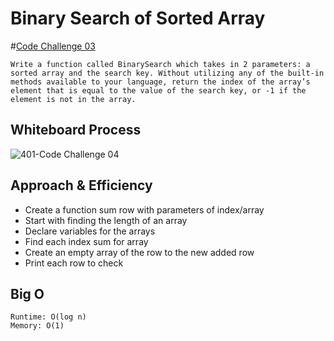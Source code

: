 # Binary Search of Sorted Array

#[Code Challenge 03](https://von646327.invisionapp.com/freehand/Code-Challenge-01-03-04-Dcpd5CQfh)

```
Write a function called BinarySearch which takes in 2 parameters: a sorted array and the search key. Without utilizing any of the built-in methods available to your language, return the index of the array’s element that is equal to the value of the search key, or -1 if the element is not in the array.
```

## Whiteboard Process

![401-Code Challenge 04](https://user-images.githubusercontent.com/107226923/180902153-e78696ef-ddab-48a7-a7e4-6b12ce0ef15a.png)

## Approach & Efficiency

- Create a function sum row with parameters of index/array
- Start with finding the length of an array
- Declare variables for the arrays
- Find each index sum for array
- Create an empty array of the row to the new added row
- Print each row to check


## Big O

```
Runtime: O(log n)
Memory: O(1)
```
